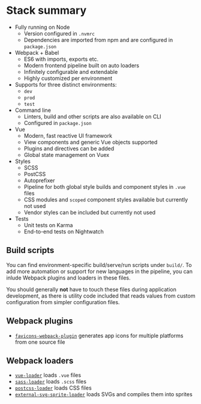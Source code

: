 
# Stack summary

- Fully running on Node
	- Version configured in `.nvmrc`
	- Dependencies are imported from npm and are configured in `package.json`
- Webpack + Babel
	- ES6 with imports, exports etc.
	- Modern frontend pipeline built on auto loaders
	- Infinitely configurable and extendable
	- Highly customized per environment
- Supports for three distinct environments:
	- `dev`
	- `prod`
	- `test`
- Command line
	- Linters, build and other scripts are also available on CLI
	- Configured in `package.json`
- Vue
	- Modern, fast reactive UI framework
	- View components and generic Vue objects supported
	- Plugins and directives can be added
	- Global state management on Vuex
- Styles
	- SCSS
	- PostCSS
	- Autoprefixer
	- Pipeline for both global style builds and component styles in `.vue` files
	- CSS modules and `scoped` component styles available but currently not used
	- Vendor styles can be included but currently not used
- Tests
	- Unit tests on Karma
	- End-to-end tests on Nightwatch

## Build scripts

You can find environment-specific build/serve/run scripts under `build/`. To add more automation or support for new languages in the pipeline, you can inlude Webpack plugins and loaders in these files.

You should generally **not** have to touch these files during application development, as there is utility code included that reads values from custom configuration from simpler configuration files.

## Webpack plugins

- [`favicons-webpack-plugin`](https://github.com/jantimon/favicons-webpack-plugin) generates app icons for multiple platforms from one source file

## Webpack loaders

- [`vue-loader`](http://vue-loader.vuejs.org/en/) loads `.vue` files
- [`sass-loader`](https://github.com/webpack-contrib/sass-loader) loads `.scss` files
- [`postcss-loader`](https://github.com/postcss/postcss-loader) loads CSS files
- [`external-svg-sprite-loader`](https://www.npmjs.com/package/external-svg-sprite-loader) loads SVGs and compiles them into sprites
